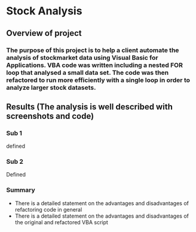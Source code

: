 # Stock Analysis

## Overview of project

### The purpose of this project is to help a client automate the analysis of stockmarket data using Visual Basic for Applications. VBA code was written including a nested FOR loop that analysed a small data set. The code was then refactored to run more efficiently with a single loop in order to analyze larger stock datasets.

## Results (The analysis is well described with screenshots and code)

### Sub 1

defined

### Sub 2 

Defined

### Summary
- There is a detailed statement on the advantages and disadvantages of refactoring code in general
- There is a detailed statement on the advantages and disadvantages of the original and refactored VBA script

